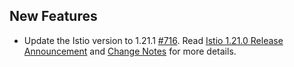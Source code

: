 ## New Features

- Update the Istio version to 1.21.1 [#716](https://github.com/kyma-project/istio/pull/716). Read [Istio 1.21.0 Release Announcement](https://istio.io/latest/news/releases/1.21.x/announcing-1.21/) and [Change Notes](https://istio.io/latest/news/releases/1.21.x/announcing-1.21/change-notes/) for more details.

